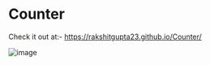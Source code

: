 # Counter
Check it out at:- https://rakshitgupta23.github.io/Counter/



![image](https://github.com/rakshitgupta23/Counter/assets/114903166/914c869e-10f5-4bc2-8beb-6711256c10fa)
